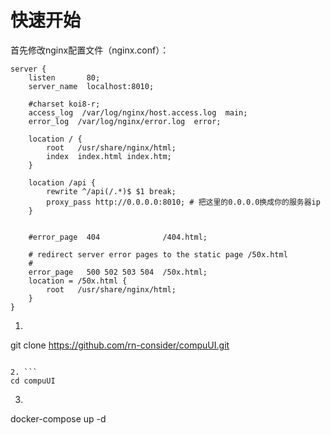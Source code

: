 # 快速开始

首先修改nginx配置文件（nginx.conf）：

```
server {
    listen       80;
    server_name  localhost:8010;

    #charset koi8-r;
    access_log  /var/log/nginx/host.access.log  main;
    error_log  /var/log/nginx/error.log  error;

    location / {
        root   /usr/share/nginx/html;
        index  index.html index.htm;
    }

    location /api {
        rewrite ^/api(/.*)$ $1 break;
        proxy_pass http://0.0.0.0:8010; # 把这里的0.0.0.0换成你的服务器ip
    }


    #error_page  404              /404.html;

    # redirect server error pages to the static page /50x.html
    #
    error_page   500 502 503 504  /50x.html;
    location = /50x.html {
        root   /usr/share/nginx/html;
    }
}
```

1. ```
  git clone https://github.com/rn-consider/compuUI.git
  ```
  
2. ```
  cd compuUI
  ```
  
3. ```
  docker-compose up -d
  ```